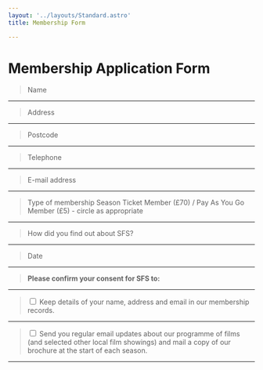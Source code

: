 ```yaml
---
layout: '../layouts/Standard.astro'
title: Membership Form

---
```


# Membership Application Form

> Name
****
> Address
****
> Postcode
****
> Telephone
****
> E-mail address
****
> Type of membership	Season Ticket Member (£70)  /  Pay As You Go Member (£5) - circle as appropriate
****
> How did you find out about SFS?
****
> Date
****
> __Please confirm your consent for SFS to:__
****
> <input type="checkbox"> Keep details of your name, address and email in our membership records.
****
> <input type="checkbox"> Send you regular email updates about our programme of films (and selected other local film showings) and mail a copy of our brochure at the start of each season.
****